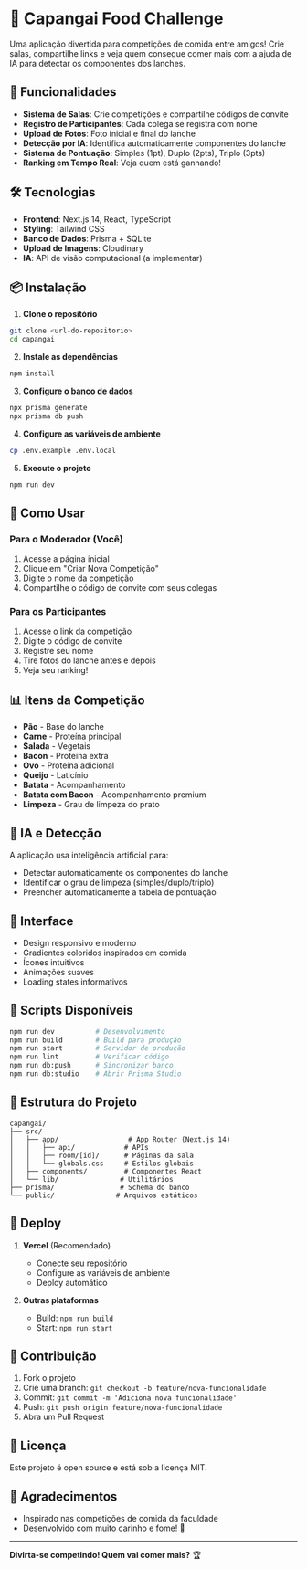 # 🍔 Capangai Food Challenge

Uma aplicação divertida para competições de comida entre amigos! Crie salas, compartilhe links e veja quem consegue comer mais com a ajuda de IA para detectar os componentes dos lanches.

## 🚀 Funcionalidades

- **Sistema de Salas**: Crie competições e compartilhe códigos de convite
- **Registro de Participantes**: Cada colega se registra com nome
- **Upload de Fotos**: Foto inicial e final do lanche
- **Detecção por IA**: Identifica automaticamente componentes do lanche
- **Sistema de Pontuação**: Simples (1pt), Duplo (2pts), Triplo (3pts)
- **Ranking em Tempo Real**: Veja quem está ganhando!

## 🛠️ Tecnologias

- **Frontend**: Next.js 14, React, TypeScript
- **Styling**: Tailwind CSS
- **Banco de Dados**: Prisma + SQLite
- **Upload de Imagens**: Cloudinary
- **IA**: API de visão computacional (a implementar)

## 📦 Instalação

1. **Clone o repositório**
```bash
git clone <url-do-repositorio>
cd capangai
```

2. **Instale as dependências**
```bash
npm install
```

3. **Configure o banco de dados**
```bash
npx prisma generate
npx prisma db push
```

4. **Configure as variáveis de ambiente**
```bash
cp .env.example .env.local
```

5. **Execute o projeto**
```bash
npm run dev
```

## 🎯 Como Usar

### Para o Moderador (Você)
1. Acesse a página inicial
2. Clique em "Criar Nova Competição"
3. Digite o nome da competição
4. Compartilhe o código de convite com seus colegas

### Para os Participantes
1. Acesse o link da competição
2. Digite o código de convite
3. Registre seu nome
4. Tire fotos do lanche antes e depois
5. Veja seu ranking!

## 📊 Itens da Competição

- **Pão** - Base do lanche
- **Carne** - Proteína principal
- **Salada** - Vegetais
- **Bacon** - Proteína extra
- **Ovo** - Proteína adicional
- **Queijo** - Laticínio
- **Batata** - Acompanhamento
- **Batata com Bacon** - Acompanhamento premium
- **Limpeza** - Grau de limpeza do prato

## 🤖 IA e Detecção

A aplicação usa inteligência artificial para:
- Detectar automaticamente os componentes do lanche
- Identificar o grau de limpeza (simples/duplo/triplo)
- Preencher automaticamente a tabela de pontuação

## 🎨 Interface

- Design responsivo e moderno
- Gradientes coloridos inspirados em comida
- Ícones intuitivos
- Animações suaves
- Loading states informativos

## 🔧 Scripts Disponíveis

```bash
npm run dev          # Desenvolvimento
npm run build        # Build para produção
npm run start        # Servidor de produção
npm run lint         # Verificar código
npm run db:push      # Sincronizar banco
npm run db:studio    # Abrir Prisma Studio
```

## 📁 Estrutura do Projeto

```
capangai/
├── src/
│   ├── app/                 # App Router (Next.js 14)
│   │   ├── api/            # APIs
│   │   ├── room/[id]/      # Páginas da sala
│   │   └── globals.css     # Estilos globais
│   ├── components/         # Componentes React
│   └── lib/               # Utilitários
├── prisma/                # Schema do banco
└── public/               # Arquivos estáticos
```

## 🚀 Deploy

1. **Vercel** (Recomendado)
   - Conecte seu repositório
   - Configure as variáveis de ambiente
   - Deploy automático

2. **Outras plataformas**
   - Build: `npm run build`
   - Start: `npm run start`

## 🤝 Contribuição

1. Fork o projeto
2. Crie uma branch: `git checkout -b feature/nova-funcionalidade`
3. Commit: `git commit -m 'Adiciona nova funcionalidade'`
4. Push: `git push origin feature/nova-funcionalidade`
5. Abra um Pull Request

## 📝 Licença

Este projeto é open source e está sob a licença MIT.

## 🎉 Agradecimentos

- Inspirado nas competições de comida da faculdade
- Desenvolvido com muito carinho e fome! 🍔

---

**Divirta-se competindo! Quem vai comer mais?** 🏆 